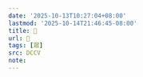 ```yaml
---
date: '2025-10-13T10:27:04+08:00'
lastmod: '2025-10-14T21:46:45-08:00'
title: 􀸞
url: 􀸞
tags: [眾]
src: DCCV
note:
---
```

